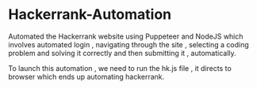 # Hackerrank-Automation
Automated the Hackerrank website using Puppeteer and NodeJS which involves automated login , navigating through the site , selecting a coding problem and solving it correctly and then submitting it , automatically.

To launch this automation , we need to run the hk.js file , it directs to browser which ends up automating hackerrank.
